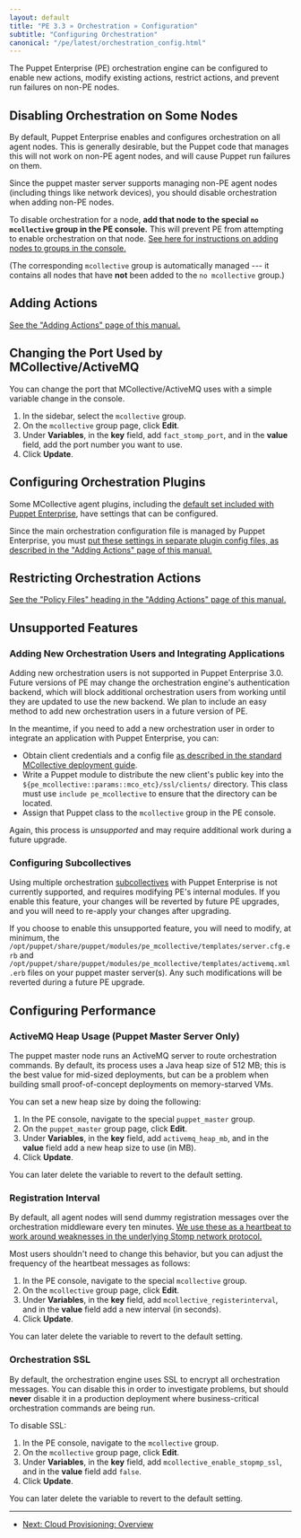```yaml
---
layout: default
title: "PE 3.3 » Orchestration » Configuration"
subtitle: "Configuring Orchestration"
canonical: "/pe/latest/orchestration_config.html"
---
```


The Puppet Enterprise (PE) orchestration engine can be configured to enable new actions, modify existing actions, restrict actions, and prevent run failures on non-PE nodes.

Disabling Orchestration on Some Nodes
-----

By default, Puppet Enterprise enables and configures orchestration on all agent nodes. This is generally desirable, but the Puppet code that manages this will not work on non-PE agent nodes, and will cause Puppet run failures on them.

Since the puppet master server supports managing non-PE agent nodes (including things like network devices), you should disable orchestration when adding non-PE nodes.

To disable orchestration for a node, **add that node to the special `no mcollective` group in the PE console.** This will prevent PE from attempting to enable orchestration on that node. [See here for instructions on adding nodes to groups in the console.][group]

(The corresponding `mcollective` group is automatically managed --- it contains all nodes that have **not** been added to the `no mcollective` group.)

[group]: ./console_classes_groups.html#adding-nodes-to-a-group


Adding Actions
-----

[See the "Adding Actions" page of this manual.](./orchestration_adding_actions.html)

Changing the Port Used by MCollective/ActiveMQ
------

You can change the port that MCollective/ActiveMQ uses with a simple variable change in the console. 

1. In the sidebar, select the `mcollective` group. 
2. On the `mcollective` group page, click __Edit__. 
3. Under __Variables__, in the __key__ field, add `fact_stomp_port`, and in the __value__ field, add the port number you want to use.
4. Click __Update__.

Configuring Orchestration Plugins
-----

Some MCollective agent plugins, including the [default set included with Puppet Enterprise](./orchestration_actions.html), have settings that can be configured.

Since the main orchestration configuration file is managed by Puppet Enterprise, you must [put these settings in separate plugin config files, as described in the "Adding Actions" page of this manual.](./orchestration_adding_actions.html#step-4-configure-the-plugin-optional)

Restricting Orchestration Actions
-----

[See the "Policy Files" heading in the "Adding Actions" page of this manual.][policy]

[policy]: orchestration_adding_actions.html#policy-files

Unsupported Features
-----

### Adding New Orchestration Users and Integrating Applications

Adding new orchestration users is not supported in Puppet Enterprise 3.0. Future versions of PE may change the orchestration engine's authentication backend, which will block additional orchestration users from working until they are updated to use the new backend. We plan to include an easy method to add new orchestration users in a future version of PE.

In the meantime, if you need to add a new orchestration user in order to integrate an application with Puppet Enterprise, you can:

* Obtain client credentials and a config file [as described in the standard MCollective deployment guide][config_client].
* Write a Puppet module to distribute the new client's public key into the `${pe_mcollective::params::mco_etc}/ssl/clients/` directory. This class must use `include pe_mcollective` to ensure that the directory can be located.
* Assign that Puppet class to the `mcollective` group in the PE console.

Again, this process is _unsupported_ and may require additional work during a future upgrade.

[config_client]: /mcollective/deploy/standard.html#step-5-configure-clients

### Configuring Subcollectives

[subcollectives]: /mcollective/reference/basic/subcollectives.html

Using multiple orchestration [subcollectives][] with Puppet Enterprise is not currently supported, and requires modifying PE's internal modules. If you enable this feature, your changes will be reverted by future PE upgrades, and you will need to re-apply your changes after upgrading.

If you choose to enable this unsupported feature, you will need to modify, at minimum, the `/opt/puppet/share/puppet/modules/pe_mcollective/templates/server.cfg.erb` and `/opt/puppet/share/puppet/modules/pe_mcollective/templates/activemq.xml.erb` files on your puppet master server(s). Any such modifications will be reverted during a future PE upgrade.


Configuring Performance
-----

### ActiveMQ Heap Usage (Puppet Master Server Only)

The puppet master node runs an ActiveMQ server to route orchestration commands. By default, its process uses a Java heap size of 512 MB; this is the best value for mid-sized deployments, but can be a problem when building small proof-of-concept deployments on memory-starved VMs.

You can set a new heap size by doing the following:

1. In the PE console, navigate to the special `puppet_master` group.
2. On the `puppet_master` group page, click __Edit__.
3. Under __Variables__, in the __key__ field, add `activemq_heap_mb`, and in the __value__ field add a new heap size to use (in MB).
4. Click __Update__.

You can later delete the variable to revert to the default setting.

### Registration Interval

[register]: /mcollective/configure/server.html#node-registration

By default, all agent nodes will send dummy registration messages over the orchestration middleware every ten minutes. [We use these as a heartbeat to work around weaknesses in the underlying Stomp network protocol.][register]

Most users shouldn't need to change this behavior, but you can adjust the frequency of the heartbeat messages as follows:

1. In the PE console, navigate to the special `mcollective` group.
2. On the `mcollective` group page, click __Edit__.
3. Under __Variables__, in the __key__ field, add `mcollective_registerinterval`, and in the __value__ field add a new interval (in seconds).
4. Click __Update__.

You can later delete the variable to revert to the default setting.

### Orchestration SSL

By default, the orchestration engine uses SSL to encrypt all orchestration messages. You can disable this in order to investigate problems, but should **never** disable it in a production deployment where business-critical orchestration commands are being run.

To disable SSL:

1. In the PE console, navigate to the `mcollective` group.
2. On the `mcollective` group page, click __Edit__.
3. Under __Variables__, in the __key__ field, add `mcollective_enable_stopmp_ssl`, and in the __value__ field add `false`.
4. Click __Update__.

You can later delete the variable to revert to the default setting.


<!--
Scaling: Multiple Orchestration Message Brokers
-----

$::activemq_brokers

should be comma-sep'd list (NO SPACES), can be set as a console variable.
Must set it individually on EACH activemq server, with that server's own name excluded. the module doesn't use special smarts to reject the local one.

Still need to know what classes to apply, etc., as well as how to comply with the reference architecture.

-->

* * *

- [Next: Cloud Provisioning: Overview](./cloudprovisioner_overview.html)
